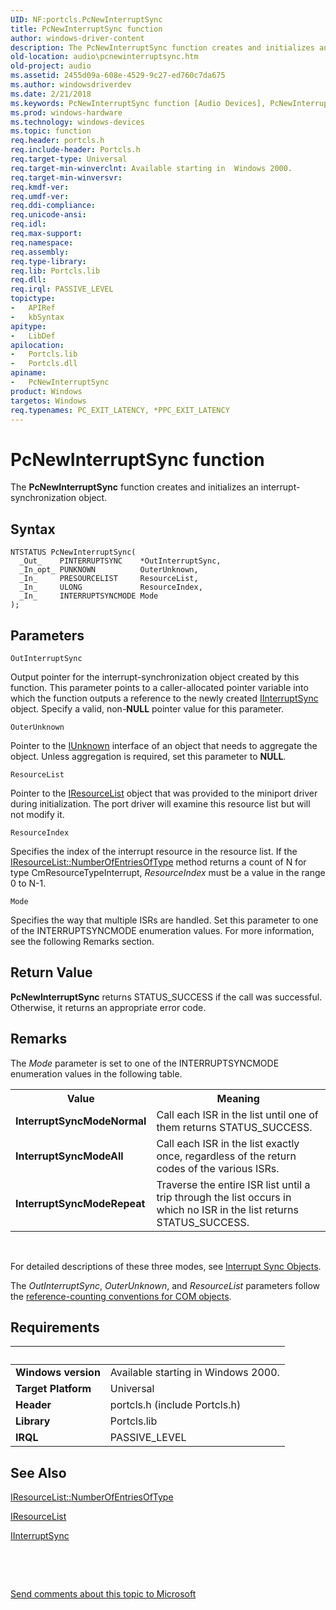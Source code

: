 ```yaml
---
UID: NF:portcls.PcNewInterruptSync
title: PcNewInterruptSync function
author: windows-driver-content
description: The PcNewInterruptSync function creates and initializes an interrupt-synchronization object.
old-location: audio\pcnewinterruptsync.htm
old-project: audio
ms.assetid: 2455d09a-608e-4529-9c27-ed760c7da675
ms.author: windowsdriverdev
ms.date: 2/21/2018
ms.keywords: PcNewInterruptSync function [Audio Devices], PcNewInterruptSync, audpc-routines_97a60c6f-2dc1-48db-982a-996b5ab8d741.xml, portcls/PcNewInterruptSync, audio.pcnewinterruptsync
ms.prod: windows-hardware
ms.technology: windows-devices
ms.topic: function
req.header: portcls.h
req.include-header: Portcls.h
req.target-type: Universal
req.target-min-winverclnt: Available starting in  Windows 2000.
req.target-min-winversvr: 
req.kmdf-ver: 
req.umdf-ver: 
req.ddi-compliance: 
req.unicode-ansi: 
req.idl: 
req.max-support: 
req.namespace: 
req.assembly: 
req.type-library: 
req.lib: Portcls.lib
req.dll: 
req.irql: PASSIVE_LEVEL
topictype:
-	APIRef
-	kbSyntax
apitype:
-	LibDef
apilocation:
-	Portcls.lib
-	Portcls.dll
apiname:
-	PcNewInterruptSync
product: Windows
targetos: Windows
req.typenames: PC_EXIT_LATENCY, *PPC_EXIT_LATENCY
---
```



# PcNewInterruptSync function
The <b>PcNewInterruptSync</b> function creates and initializes an interrupt-synchronization object.

## Syntax

````
NTSTATUS PcNewInterruptSync(
  _Out_    PINTERRUPTSYNC    *OutInterruptSync,
  _In_opt_ PUNKNOWN          OuterUnknown,
  _In_     PRESOURCELIST     ResourceList,
  _In_     ULONG             ResourceIndex,
  _In_     INTERRUPTSYNCMODE Mode
);
````

## Parameters

`OutInterruptSync`

Output pointer for the interrupt-synchronization object created by this function. This parameter points to a caller-allocated pointer variable into which the function outputs a reference to the newly created <a href="..\portcls\nn-portcls-iinterruptsync.md">IInterruptSync</a> object. Specify a valid, non-<b>NULL</b> pointer value for this parameter.

`OuterUnknown`

Pointer to the <a href="https://msdn.microsoft.com/33f1d79a-33fc-4ce5-a372-e08bda378332">IUnknown</a> interface of an object that needs to aggregate the object. Unless aggregation is required, set this parameter to <b>NULL</b>.

`ResourceList`

Pointer to the <a href="..\portcls\nn-portcls-iresourcelist.md">IResourceList</a> object that was provided to the miniport driver during initialization. The port driver will examine this resource list but will not modify it.

`ResourceIndex`

Specifies the index of the interrupt resource in the resource list. If the <a href="https://msdn.microsoft.com/library/windows/hardware/ff536988">IResourceList::NumberOfEntriesOfType</a> method returns a count of N for type CmResourceTypeInterrupt, <i>ResourceIndex</i> must be a value in the range 0 to N-1.

`Mode`

Specifies the way that multiple ISRs are handled. Set this parameter to one of the INTERRUPTSYNCMODE enumeration values. For more information, see the following Remarks section.


## Return Value

<b>PcNewInterruptSync</b> returns STATUS_SUCCESS if the call was successful. Otherwise, it returns an appropriate error code.

## Remarks

The <i>Mode</i> parameter is set to one of the INTERRUPTSYNCMODE enumeration values in the following table.

<table>
<tr>
<th>Value</th>
<th>Meaning</th>
</tr>
<tr>
<td>
<b>InterruptSyncModeNormal</b>

</td>
<td>
Call each ISR in the list until one of them returns STATUS_SUCCESS.

</td>
</tr>
<tr>
<td>
<b>InterruptSyncModeAll</b>

</td>
<td>
Call each ISR in the list exactly once, regardless of the return codes of the various ISRs.

</td>
</tr>
<tr>
<td>
<b>InterruptSyncModeRepeat</b>

</td>
<td>
Traverse the entire ISR list until a trip through the list occurs in which no ISR in the list returns STATUS_SUCCESS.

</td>
</tr>
</table>
 

For detailed descriptions of these three modes, see <a href="https://msdn.microsoft.com/c9e228e0-6178-442d-a82a-6b14ed67c9d2">Interrupt Sync Objects</a>.

The <i>OutInterruptSync</i>, <i>OuterUnknown</i>, and <i>ResourceList</i> parameters follow the <a href="https://msdn.microsoft.com/e6b19110-37e2-4d23-a528-6393c12ab650">reference-counting conventions for COM objects</a>.

## Requirements
| &nbsp; | &nbsp; |
| ---- |:---- |
| **Windows version** | Available starting in  Windows 2000.  |
| **Target Platform** | Universal |
| **Header** | portcls.h (include Portcls.h) |
| **Library** | Portcls.lib |
| **IRQL** | PASSIVE_LEVEL |

## See Also

<a href="https://msdn.microsoft.com/library/windows/hardware/ff536988">IResourceList::NumberOfEntriesOfType</a>



<a href="..\portcls\nn-portcls-iresourcelist.md">IResourceList</a>



<a href="..\portcls\nn-portcls-iinterruptsync.md">IInterruptSync</a>



 

 

<a href="mailto:wsddocfb@microsoft.com?subject=Documentation%20feedback [audio\audio]:%20PcNewInterruptSync function%20 RELEASE:%20(2/21/2018)&amp;body=%0A%0APRIVACY STATEMENT%0A%0AWe use your feedback to improve the documentation. We don't use your email address for any other purpose, and we'll remove your email address from our system after the issue that you're reporting is fixed. While we're working to fix this issue, we might send you an email message to ask for more info. Later, we might also send you an email message to let you know that we've addressed your feedback.%0A%0AFor more info about Microsoft's privacy policy, see http://privacy.microsoft.com/en-us/default.aspx." title="Send comments about this topic to Microsoft">Send comments about this topic to Microsoft</a>